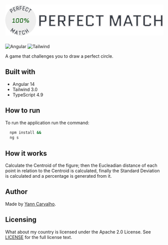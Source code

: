 # ![Perfect Match](./images/application-title.png "Application logo") #

![Angular](https://img.shields.io/badge/Angular-DD0031?style=for-the-badge&logo=angular&logoColor=white)
![Tailwind](https://img.shields.io/badge/Tailwind_CSS-38B2AC?style=for-the-badge&logo=tailwind-css&logoColor=white)

A game that challenges you to draw a perfect circle.

## Built with ##

- Angular 14
- Tailwind 3.0
- TypeScript 4.9

## How to run ##

To run the application run the command:

``` sh
  npm install &&
  ng s
```

## How it works ##

Calculate the Centroid of the figure; then the Eucleadian distance of each point in relation to the Centroid is calculated, finally the Standard Deviation is calculated and a percentage is generated from it.

## Author ##

Made by [Yann Carvalho](https://www.linkedin.com/in/yann-carvalho-764abab6/).

## Licensing ##

What about my country is licensed under the Apache 2.0 License. See [LICENSE](LICENSE) for the full license text.
